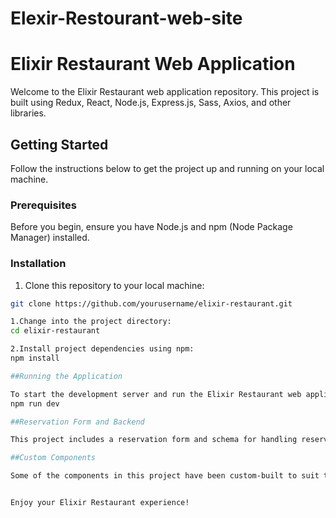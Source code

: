 # Elexir-Restourant-web-site

# Elixir Restaurant Web Application

Welcome to the Elixir Restaurant web application repository. This project is built using Redux, React, Node.js, Express.js, Sass, Axios, and other libraries.

## Getting Started

Follow the instructions below to get the project up and running on your local machine.

### Prerequisites

Before you begin, ensure you have Node.js and npm (Node Package Manager) installed.

### Installation

1. Clone this repository to your local machine:

```bash
git clone https://github.com/yourusername/elixir-restaurant.git

1.Change into the project directory:
cd elixir-restaurant

2.Install project dependencies using npm:
npm install

##Running the Application

To start the development server and run the Elixir Restaurant web application, use the following command:
npm run dev

##Reservation Form and Backend

This project includes a reservation form and schema for handling reservations. The most of back end of the application has been  implemented by me.

##Custom Components

Some of the components in this project have been custom-built to suit the specific needs of the Elixir Restaurant web application.


Enjoy your Elixir Restaurant experience!


